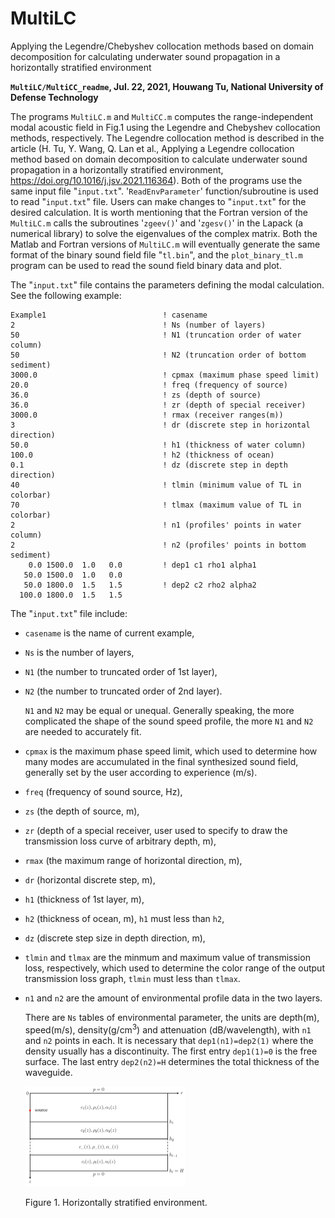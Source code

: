 # MultiLC
Applying the Legendre/Chebyshev collocation methods based on domain decomposition for calculating underwater sound propagation in a horizontally stratified environment

**`MultiLC/MultiCC_readme`, Jul. 22, 2021, Houwang Tu, National University of Defense Technology**

The programs `MultiLC.m` and `MultiCC.m` computes the range-independent modal acoustic field in
Fig.1 using the Legendre and Chebyshev collocation methods, respectively. The Legendre 
collocation method is described in the article (H. Tu, Y. Wang, Q. Lan et al., Applying a Legendre 
collocation method based on domain decomposition to calculate underwater sound propagation in a 
horizontally stratified environment, https://doi.org/10.1016/j.jsv.2021.116364). Both of the programs
use the same input file "`input.txt`". '`ReadEnvParameter`' function/subroutine is used
to read "`input.txt`" file. Users can make changes to "`input.txt`" for the desired calculation. 
It is worth mentioning that the Fortran version of the `MultiLC.m` calls the subroutines '`zgeev()`' 
and '`zgesv()`' in the Lapack (a numerical library) to solve the eigenvalues of the complex matrix.
Both the Matlab and Fortran versions of `MultiLC.m` will eventually generate the same
format of the binary sound field file "`tl.bin`", and the `plot_binary_tl.m` program can be used to 
read the sound field binary data and plot.

The "`input.txt`" file contains the parameters defining the modal
calculation. See the following example:

```
Example1                          ! casename
2                                 ! Ns (number of layers)
50                                ! N1 (truncation order of water column)
50                                ! N2 (truncation order of bottom sediment)
3000.0                            ! cpmax (maximum phase speed limit)
20.0                              ! freq (frequency of source)
36.0                              ! zs (depth of source)
36.0                              ! zr (depth of special receiver)
3000.0                            ! rmax (receiver ranges(m))
3                                 ! dr (discrete step in horizontal direction)
50.0                              ! h1 (thickness of water column)
100.0                             ! h2 (thickness of ocean)
0.1                               ! dz (discrete step in depth direction)
40                                ! tlmin (minimum value of TL in colorbar)
70                                ! tlmax (maximum value of TL in colorbar)
2                                 ! n1 (profiles' points in water column)
2                                 ! n2 (profiles' points in bottom sediment)
    0.0 1500.0  1.0   0.0         ! dep1 c1 rho1 alpha1
   50.0 1500.0  1.0   0.0
   50.0 1800.0  1.5   1.5         ! dep2 c2 rho2 alpha2
  100.0 1800.0  1.5   1.5

```

The "`input.txt`" file include:

* `casename` is the name of current example,

* `Ns` is the number of layers,

* `N1` (the number to truncated order of 1st layer), 

* `N2` (the number to truncated order of 2nd layer). 

  `N1` and `N2` may be equal or unequal. Generally speaking, the
  more complicated the shape of the sound speed profile, the more `N1` and
  `N2` are needed to accurately fit.

* `cpmax` is the maximum phase speed limit, which used to determine how many
  modes are accumulated in the final synthesized sound field, generally
  set by the user according to experience (m/s). 

* `freq` (frequency of sound source, Hz), 

* `zs` (the depth of source, m), 

* `zr` (depth of a special receiver, user used to specify to draw the transmission loss curve of
  arbitrary depth, m), 

* `rmax` (the maximum range of horizontal direction,
  m), 

* `dr` (horizontal discrete step, m),

* `h1` (thickness of 1st layer, m),

* `h2` (thickness of ocean, m), `h1` must less than `h2`, 

* `dz` (discrete step size in depth direction, m),

* `tlmin`
  and `tlmax` are the minmum and maximum value of transmission loss,
  respectively, which used to determine the color range of the output
  transmission loss graph, `tlmin` must less than `tlmax`.

* `n1` and `n2` are the amount of environmental profile data in the two layers. 

  There are `Ns` tables of environmental parameter, the units are depth(m), speed(m/s),
  density(g/cm$^3$) and attenuation (dB/wavelength), with `n1` and `n2`
  points in each. It is necessary that `dep1(n1)=dep2(1)` where the
  density usually has a discontinuity. The first entry `dep1(1)=0` is the
  free surface. The last entry `dep2(n2)=H` determines the total thickness
  of the waveguide. 

  <img src="env.png" style="zoom:25%;" />

  Figure 1. Horizontally stratified environment.
